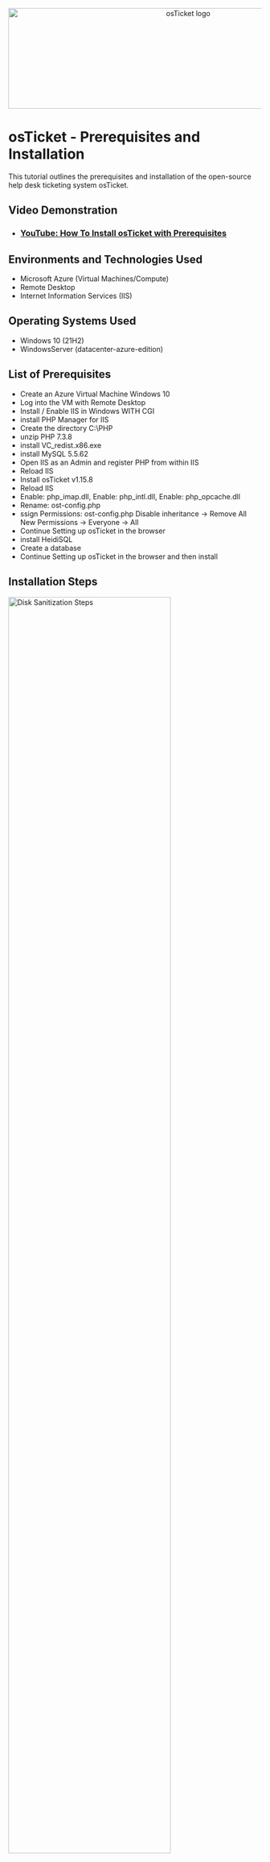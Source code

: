 <p align="center">
<img src="https://www.zippyops.com/userfiles/cache/thumbnails/1920/tn-osticket-1517973894.jpg" alt="osTicket logo"
  height="200"
  width="700"/>
</p>

<h1>osTicket - Prerequisites and Installation</h1>
This tutorial outlines the prerequisites and installation of the open-source help desk ticketing system osTicket.<br />


<h2>Video Demonstration</h2>

- ### [YouTube: How To Install osTicket with Prerequisites](https://www.youtube.com)

<h2>Environments and Technologies Used</h2>

- Microsoft Azure (Virtual Machines/Compute)
- Remote Desktop
- Internet Information Services (IIS)

<h2>Operating Systems Used </h2>

- Windows 10</b> (21H2)
- WindowsServer</b> (datacenter-azure-edition)
<h2>List of Prerequisites</h2>

- Create an Azure Virtual Machine Windows 10
- Log into the VM with Remote Desktop
- Install / Enable IIS in Windows WITH CGI
- install PHP Manager for IIS 
- Create the directory C:\PHP
- unzip PHP 7.3.8
- install VC_redist.x86.exe
- install MySQL 5.5.62
- Open IIS as an Admin and register PHP from within IIS
- Reload IIS
- Install osTicket v1.15.8
- Reload IIS
- Enable: php_imap.dll, Enable: php_intl.dll, Enable: php_opcache.dll
- Rename: ost-config.php
- ssign Permissions: ost-config.php
Disable inheritance -> Remove All
New Permissions -> Everyone -> All
- Continue Setting up osTicket in the browser
- install HeidiSQL
- Create a database
- Continue Setting up osTicket in the browser and then install
  






<h2>Installation Steps</h2>

<p>
<img src="https://i.imgur.com/DJmEXEB.png" height="80%" width="80%" alt="Disk Sanitization Steps"/>
</p>
<p>
Lorem ipsum dolor sit amet, consectetur adipiscing elit, sed do eiusmod tempor incididunt ut labore et dolore magna aliqua. Ut enim ad minim veniam, quis nostrud exercitation ullamco laboris nisi ut aliquip ex ea commodo consequat. Duis aute irure dolor in reprehenderit in voluptate velit esse cillum dolore eu fugiat nulla pariatur.
</p>
<br />

<p>
<img src="https://i.imgur.com/DJmEXEB.png" height="80%" width="80%" alt="Disk Sanitization Steps"/>
</p>
<p>
Lorem ipsum dolor sit amet, consectetur adipiscing elit, sed do eiusmod tempor incididunt ut labore et dolore magna aliqua. Ut enim ad minim veniam, quis nostrud exercitation ullamco laboris nisi ut aliquip ex ea commodo consequat. Duis aute irure dolor in reprehenderit in voluptate velit esse cillum dolore eu fugiat nulla pariatur.
</p>
<br />

<p>
<img src="https://i.imgur.com/DJmEXEB.png" height="80%" width="80%" alt="Disk Sanitization Steps"/>
</p>
<p>
Lorem ipsum dolor sit amet, consectetur adipiscing elit, sed do eiusmod tempor incididunt ut labore et dolore magna aliqua. Ut enim ad minim veniam, quis nostrud exercitation ullamco laboris nisi ut aliquip ex ea commodo consequat. Duis aute irure dolor in reprehenderit in voluptate velit esse cillum dolore eu fugiat nulla pariatur.
</p>
<br />
